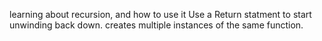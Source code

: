 learning about recursion, and how to use it
Use a Return statment to start unwinding back down.
creates multiple instances of the same function.
